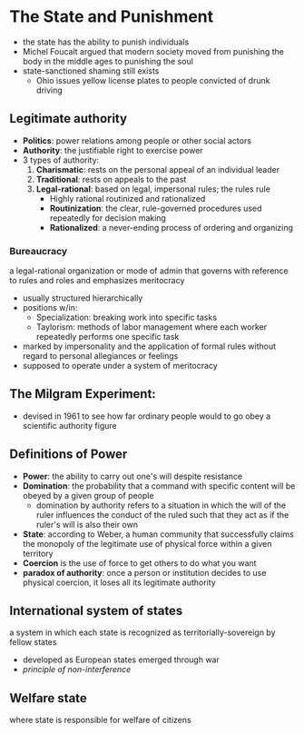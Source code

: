 # The State and Punishment
- the state has the ability to punish individuals
- Michel Foucalt argued that modern society moved from punishing the body in the middle ages to punishing the soul
- state-sanctioned shaming still exists
	- Ohio issues yellow license plates to people convicted of drunk driving
## Legitimate authority
- **Politics**: power relations among people or other social actors
- **Authority**: the justifiable right to exercise power
- 3 types of authority:
	1. **Charismatic**: rests on the personal appeal of an individual leader
	2. **Traditional**: rests on appeals to the past
	3. **Legal-rational**: based on legal, impersonal rules; the rules rule
		- Highly rational routinized and rationalized
		- **Routinization**: the clear, rule-governed procedures used repeatedly for decision making
		- **Rationalized**: a never-ending process of ordering and organizing
### Bureaucracy
a legal-rational organization or mode of admin that governs with reference to rules and roles and emphasizes meritocracy
- usually structured hierarchically
- positions w/in:
	- Specialization: breaking work into specific tasks
	- Taylorism: methods of labor management where each worker repeatedly performs one specific task
- marked by impersonality and the application of formal rules without regard to personal allegiances or feelings
- supposed to operate under a system of meritocracy
## The Milgram Experiment:
- devised in 1961 to see how far ordinary people would to go obey a scientific authority figure
## Definitions of Power
- **Power**: the ability to carry out one's will despite resistance
- **Domination**: the probability that a command with specific content will be obeyed by a given group of people
	- domination by authority refers to a situation in which the will of the ruler influences the conduct of the ruled such that they act as if the ruler's will is also their own
- **State**: according to Weber, a human community that successfully claims the monopoly of the legitimate use of physical force within a given territory
- **Coercion** is the use of force to get others to do what you want
- **paradox of authority**: once a person or institution decides to use physical coercion, it loses all its legitimate authority
## International system of states
a system in which each state is recognized as territorially-sovereign by fellow states
- developed as European states emerged through war
- *principle of non-interference*
## Welfare state
where state is responsible for welfare of citizens